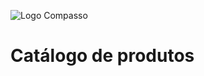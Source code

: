 ![Logo Compasso](https://compasso.com.br/wp-content/uploads/2020/07/LogoCompasso-Negativo.png)

# Catálogo de produtos